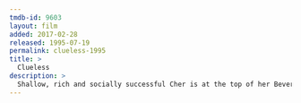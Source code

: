 ```yaml
---
tmdb-id: 9603
layout: film
added: 2017-02-28
released: 1995-07-19
permalink: clueless-1995
title: >
  Clueless
description: >
  Shallow, rich and socially successful Cher is at the top of her Beverly Hills high school's pecking scale. Seeing herself as a matchmaker, Cher first coaxes two teachers into dating each other. Emboldened by her success, she decides to give hopelessly klutzy new student Tai a makeover. When Tai becomes more popular than she is, Cher realizes that her disapproving ex-stepbrother was right about how misguided she was -- and falls for him.
---
```

